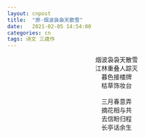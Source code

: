 ```yaml
---
layout: cnpost
title:  "原·烟波袅袅天散雪"
date:   2021-02-05 14:54:00
categories: cn
tags: 诗文 三歳作
---
```


<center>
烟波袅袅天散雪<br>
江林重叠人踪灭<br>
暮色接楼牌<br>
枯草饰妆台<br>
<br>
三月春意弄<br>
摘花相与共<br>
去信盼归程<br>
长亭话余生<br>
</center>


